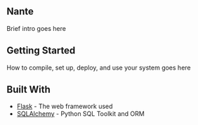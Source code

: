 ## Nante
Brief intro goes here

## Getting Started
How to compile, set up, deploy, and use your system goes here

## Built With
* [Flask](http://flask.pocoo.org/) - The web framework used
* [SQLAlchemy](https://www.sqlalchemy.org/) - Python SQL Toolkit and ORM
